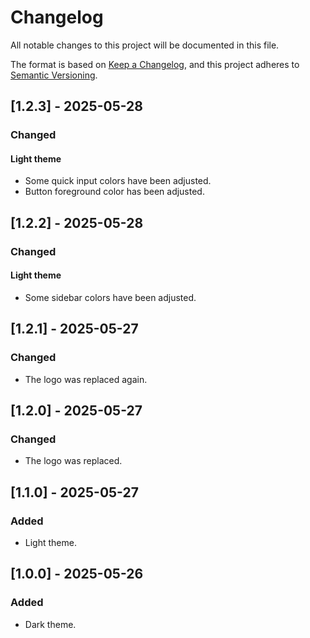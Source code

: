 # Changelog

All notable changes to this project will be documented in this file.

The format is based on [Keep a Changelog](https://keepachangelog.com/en/1.1.0/),
and this project adheres to [Semantic Versioning](https://semver.org/spec/v2.0.0.html).

## [1.2.3] - 2025-05-28

### Changed

#### Light theme

- Some quick input colors have been adjusted.
- Button foreground color has been adjusted.

## [1.2.2] - 2025-05-28

### Changed

#### Light theme

- Some sidebar colors have been adjusted.

## [1.2.1] - 2025-05-27

### Changed

- The logo was replaced again.

## [1.2.0] - 2025-05-27

### Changed

- The logo was replaced.

## [1.1.0] - 2025-05-27

### Added

- Light theme.

## [1.0.0] - 2025-05-26

### Added

- Dark theme.
